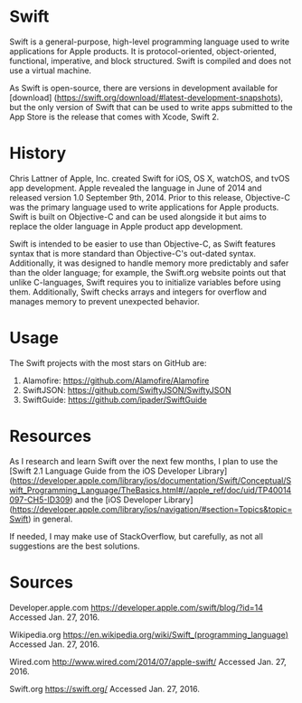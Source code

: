 # Swift

Swift is a general-purpose, high-level programming language used to write applications for Apple products. It is protocol-oriented, object-oriented, functional, imperative, and block structured. Swift is compiled and does not use a virtual machine.

As Swift is open-source, there are versions in development available for [download] (https://swift.org/download/#latest-development-snapshots), but the only version of Swift that can be used to write apps submitted to the App Store is the release that comes with Xcode, Swift 2.

# History

Chris Lattner of Apple, Inc. created Swift for iOS, OS X, watchOS, and tvOS app development. Apple revealed the language in June of 2014 and released version 1.0 September 9th, 2014. Prior to this release, Objective-C was the primary language used to write applications for Apple products. Swift is built on Objective-C and can be used alongside it but aims to replace the older language in Apple product app development.

Swift is intended to be easier to use than Objective-C, as Swift features syntax that is more standard than Objective-C's out-dated syntax. Additionally, it was designed to handle memory more predictably and safer than the older language; for example, the Swift.org website points out that unlike C-languages, Swift requires you to initialize variables before using them. Additionally, Swift checks arrays and integers for overflow and manages memory to prevent unexpected behavior.

# Usage

The Swift projects with the most stars on GitHub are:

1. Alamofire: https://github.com/Alamofire/Alamofire
2. SwiftJSON: https://github.com/SwiftyJSON/SwiftyJSON
3. SwiftGuide: https://github.com/ipader/SwiftGuide

# Resources

As I research and learn Swift over the next few months, I plan to use the [Swift 2.1 Language Guide from the iOS Developer Library] (https://developer.apple.com/library/ios/documentation/Swift/Conceptual/Swift_Programming_Language/TheBasics.html#//apple_ref/doc/uid/TP40014097-CH5-ID309) and the [iOS Developer Library] (https://developer.apple.com/library/ios/navigation/#section=Topics&topic=Swift) in general.

If needed, I may make use of StackOverflow, but carefully, as not all suggestions are the best solutions.

# Sources

Developer.apple.com https://developer.apple.com/swift/blog/?id=14 Accessed Jan. 27, 2016.

Wikipedia.org https://en.wikipedia.org/wiki/Swift_(programming_language) Accessed Jan. 27, 2016.

Wired.com http://www.wired.com/2014/07/apple-swift/ Accessed Jan. 27, 2016.

Swift.org https://swift.org/ Accessed Jan. 27, 2016.
